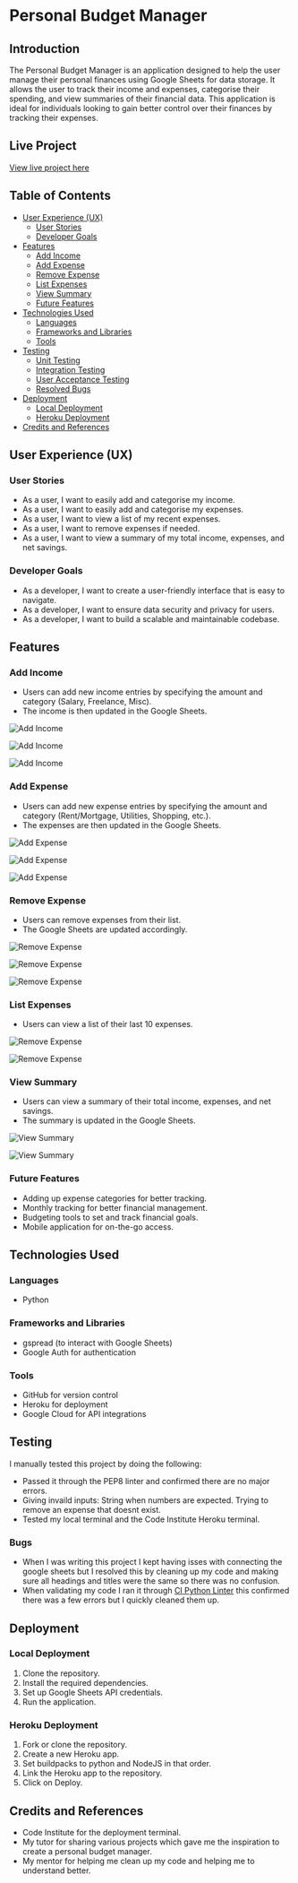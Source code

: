 # Personal Budget Manager

## Introduction

The Personal Budget Manager is an application designed to help the user manage their personal finances using Google Sheets for data storage. It allows the user to track their income and expenses, categorise their spending, and view summaries of their financial data. This application is ideal for individuals looking to gain better control over their finances by tracking their expenses.

## Live Project

[View live project here](https://personal-budget-manager9-b331ef6b8de1.herokuapp.com/)

## Table of Contents

- [User Experience (UX)](#user-experience-ux)
  - [User Stories](#user-stories)
  - [Developer Goals](#developer-goals)
- [Features](#features)
  - [Add Income](#add-income)
  - [Add Expense](#add-expense)
  - [Remove Expense](#remove-expense)
  - [List Expenses](#list-expenses)
  - [View Summary](#view-summary)
  - [Future Features](#future-features)
- [Technologies Used](#technologies-used)
  - [Languages](#languages)
  - [Frameworks and Libraries](#frameworks-and-libraries)
  - [Tools](#tools)
- [Testing](#testing)
  - [Unit Testing](#unit-testing)
  - [Integration Testing](#integration-testing)
  - [User Acceptance Testing](#user-acceptance-testing)
  - [Resolved Bugs](#resolved-bugs)
- [Deployment](#deployment)
  - [Local Deployment](#local-deployment)
  - [Heroku Deployment](#heroku-deployment)
- [Credits and References](#credits-and-references)

## User Experience (UX)

### User Stories

- As a user, I want to easily add and categorise my income.
- As a user, I want to easily add and categorise my expenses.
- As a user, I want to view a list of my recent expenses.
- As a user, I want to remove expenses if needed.
- As a user, I want to view a summary of my total income, expenses, and net savings.

### Developer Goals

- As a developer, I want to create a user-friendly interface that is easy to navigate.
- As a developer, I want to ensure data security and privacy for users.
- As a developer, I want to build a scalable and maintainable codebase.

## Features

### Add Income

- Users can add new income entries by specifying the amount and category (Salary, Freelance, Misc).
- The income is then updated in the Google Sheets.

![Add Income](/readmeimages/addincome.png)

![Add Income](/readmeimages/addincome2.png)

![Add Income](/readmeimages/addincomesheet.png)

### Add Expense

- Users can add new expense entries by specifying the amount and category (Rent/Mortgage, Utilities, Shopping, etc.).
- The expenses are then updated in the Google Sheets.

![Add Expense](/readmeimages/addexpense.png)

![Add Expense](/readmeimages/addexpense2.png)

![Add Expense](/readmeimages/addexpensesheet.png)

### Remove Expense

- Users can remove expenses from their list.
- The Google Sheets are updated accordingly.

![Remove Expense](/readmeimages/removeexpense.png)

![Remove Expense](/readmeimages/removeexpense2.png)

![Remove Expense](/readmeimages/deleteconfirm.png)

### List Expenses

- Users can view a list of their last 10 expenses.

![Remove Expense](/readmeimages/listexpense.png)

![Remove Expense](/readmeimages/list.png)

### View Summary

- Users can view a summary of their total income, expenses, and net savings.
- The summary is updated in the Google Sheets.

![View Summary](/readmeimages/summary.png)

![View Summary](/readmeimages/summary2.png)

### Future Features

- Adding up expense categories for better tracking.
- Monthly tracking for better financial management.
- Budgeting tools to set and track financial goals.
- Mobile application for on-the-go access.

## Technologies Used

### Languages

- Python

### Frameworks and Libraries

- gspread (to interact with Google Sheets)
- Google Auth for authentication

### Tools

- GitHub for version control
- Heroku for deployment
- Google Cloud for API integrations

## Testing

I manually tested this project by doing the following:
- Passed it through the PEP8 linter and confirmed there are no major errors.
- Giving invaild inputs: String when numbers are expected. Trying to remove an expense that doesnt exist.
- Tested my local terminal and the Code Institute Heroku terminal.

### Bugs

- When I was writing this project I kept having isses with connecting the google sheets but I resolved this by cleaning up my code and making sure all headings and titles were the same so there was no confusion.
- When validating my code I ran it through [CI Python Linter](https://pep8ci.herokuapp.com/#) this confirmed there was a few errors but I quickly cleaned them up.


## Deployment

### Local Deployment

1. Clone the repository.
2. Install the required dependencies.
3. Set up Google Sheets API credentials.
4. Run the application.

### Heroku Deployment

1. Fork or clone the repository.
2. Create a new Heroku app.
3. Set buildpacks to python and NodeJS in that order.
4. Link the Heroku app to the repository.
5. Click on Deploy.

## Credits and References

- Code Institute for the deployment terminal.
- My tutor for sharing various projects which gave me the inspiration to create a personal budget manager.
- My mentor for helping me clean up my code and helping me to understand better.
